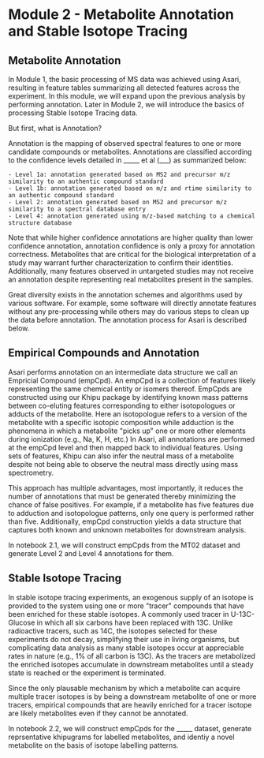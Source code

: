 # Module 2 - Metabolite Annotation and Stable Isotope Tracing

## Metabolite Annotation

In Module 1, the basic processing of MS data was achieved using Asari, resulting in feature tables summarizing all detected features across the experiment. In this module, we will expand upon the previous analysis by performing annotation. Later in Module 2, we will introduce the basics of processing Stable Isotope Tracing data. 

But first, what is Annotation? 

Annotation is the mapping of observed spectral features to one or more candidate compounds or metabolites. Annotations are classified according to the confidence levels detailed in _____ et al (___) as summarized below:

    - Level 1a: annotation generated based on MS2 and precursor m/z similarity to an authentic compound standard
    - Level 1b: annotation generated based on m/z and rtime similarity to an authentic compound standard
    - Level 2: annotation generated based on MS2 and precursor m/z similarity to a spectral database entry
    - Level 4: annotation generated using m/z-based matching to a chemical structure database

Note that while higher confidence annotations are higher quality than lower confidence annotation, annotation confidence is only a proxy for annotation correctness. Metabolites that are critical for the biological interpretation of a study may warrant further characterization to confirm their identities. Additionally, many features observed in untargeted studies may not receive an annotation despite representing real metabolites present in the samples.

Great diversity exists in the annotation schemes and algorithms used by various software. For example, some software will directly annotate features without any pre-processing while others may do various steps to clean up the data before annotation. The annotation process for Asari is described below. 

## Empirical Compounds and Annotation

Asari performs annotation on an intermediate data structure we call an Empricial Compound (empCpd). An empCpd is a collection of features likely representing the same chemical entity or isomers thereof. EmpCpds are constructed using our Khipu package by identifying known mass patterns between co-eluting features corresponding to either isotopologues or adducts of the metabolite. Here an isotopologue refers to a version of the metabolite with a specific isotopic composition while adduction is the phenomena in which a metabolite "picks up" one or more other elements during ionization (e.g., Na, K, H, etc.) In Asari, all annotations are performed at the empCpd level and then mapped back to individual features. Using sets of features, Khipu can also infer the neutral mass of a metabolite despite not being able to observe the neutral mass directly using mass spectrometry. 

This approach has multiple advantages, most importantly, it reduces the number of annotations that must be generated thereby minimizing the chance of false positives. For example, if a metabolite has five features due to adduction and isotopologue patterns, only one query is performed rather than five. Additionally, empCpd construction yields a data structure that captures both known and unknown metabolites for downstream analysis. 

In notebook 2.1, we will construct empCpds from the MT02 dataset and generate Level 2 and Level 4 annotations for them. 

## Stable Isotope Tracing

In stable isotope tracing experiments, an exogenous supply of an isotope is provided to the system using one or more "tracer" compounds that have been enriched for these stable isotopes. A commonly used tracer in U-13C-Glucose in which all six carbons have been replaced with 13C. Unlike radioactive tracers, such as 14C, the isotopes selected for these experiments do not decay, simplifying their use in living organisms, but complicating data analysis as many stable isotopes occur at appreciable rates in nature (e.g., 1% of all carbon is 13C). As the tracers are metabolized the enriched isotopes accumulate in downstream metabolites until a steady state is reached or the experiment is terminated.

Since the only plausable mechanism by which a metabolite can acquire multiple tracer isotopes is by being a downstream metabolite of one or more tracers, empirical compounds that are heavily enriched for a tracer isotope are likely metabolites even if they cannot be annotated. 

In notebook 2.2, we will construct empCpds for the _____ dataset, generate reprsentative khipugrams for labelled metabolites, and identiy a novel metabolite on the basis of isotope labelling patterns. 